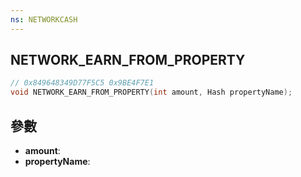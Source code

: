 ```yaml
---
ns: NETWORKCASH
---
```

## NETWORK_EARN_FROM_PROPERTY

```c
// 0x849648349D77F5C5 0x9BE4F7E1
void NETWORK_EARN_FROM_PROPERTY(int amount, Hash propertyName);
```


## 參數
* **amount**: 
* **propertyName**: 

